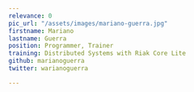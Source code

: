 ```yaml
---
relevance: 0
pic_url: "/assets/images/mariano-guerra.jpg"
firstname: Mariano
lastname: Guerra
position: Programmer, Trainer
training: Distributed Systems with Riak Core Lite
github: marianoguerra
twitter: warianoguerra

---
```

